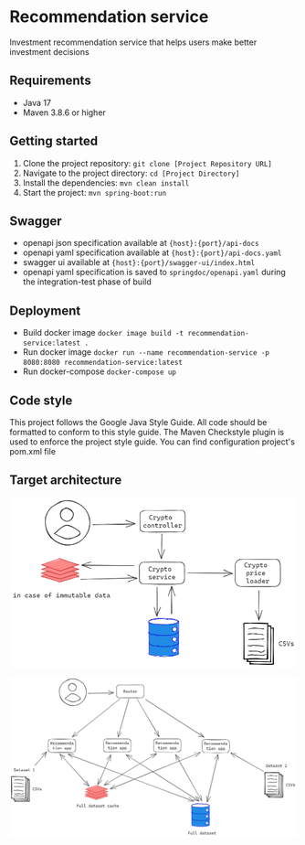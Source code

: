 # Recommendation service

Investment recommendation service that helps users make better investment decisions

## Requirements

- Java 17
- Maven 3.8.6 or higher

## Getting started

1. Clone the project repository: `git clone [Project Repository URL]`
2. Navigate to the project directory: `cd [Project Directory]`
3. Install the dependencies: `mvn clean install`
4. Start the project: `mvn spring-boot:run`

## Swagger

- openapi json specification available at `{host}:{port}/api-docs`
- openapi yaml specification available at `{host}:{port}/api-docs.yaml`
- swagger ui available at `{host}:{port}/swagger-ui/index.html`
- openapi yaml specification is saved to `springdoc/openapi.yaml` during the integration-test phase of
  build

## Deployment

- Build docker image `docker image build -t recommendation-service:latest .`
- Run docker
   image `docker run --name recommendation-service -p 8080:8080 recommendation-service:latest`
- Run docker-compose `docker-compose up`

## Code style

This project follows the Google Java Style Guide. All code should be formatted to conform to this
style guide.
The Maven Checkstyle plugin is used to enforce the project style guide. You can find configuration
project's pom.xml file

## Target architecture

![Screenshot](src/main/resources/static/schema.png)

![Screenshot](src/main/resources/static/scale_schema.png)